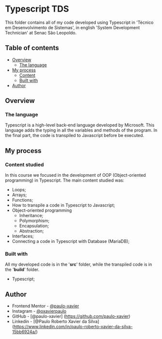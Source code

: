 # Typescript TDS 

This folder contains all of my code developed using Typescript in 'Técnico em Desenvolvimento de Sistemas', in english 'System Development Technician' at Senac São Leopoldo. 

## Table of contents

- [Overview](#overview)
  - [The language](#the-language) 
- [My process](#my-process)
  - [Content](#content-studied)
  - [Built with](#built-with)
- [Author](#author)

## Overview

### The language

Typescript is a high-level back-end language developed by Microsoft. This language adds the typing in all the variables and methods of the program. In the final part, the code is transpiled to Javascript before be executed.  

## My process

### Content studied

In this course we focused in the development of OOP (Object-oriented programming) in Typescript. The main content studied was:
- Loops;
- Arrays;
- Functions;
- How to transpile a code in Typescript to Javascript; 
- Object-oriented programming 
    - Inheritance; 
    - Polymorphism;
    - Encapsulation;
    - Abstraction; 
- Interfaces; 
- Connecting a code in Typescript with Database (MariaDB); 

### Built with

All my developed code is in the '**src**' folder, while the transpiled code is in the '**build**' folder. 

- Typescript; 

## Author

- Frontend Mentor - [@paulo-xavier](https://www.frontendmentor.io/profile/paulo-xavier)
- Instagram - [@oxavierpaulo](https://www.instagram.com/oxavierpaulo/)
- GitHub - [@paulo-xavier] (https://github.com/paulo-xavier)
- Linkedin - [@Paulo Roberto Xavier da Silva] (https://www.linkedin.com/in/paulo-roberto-xavier-da-silva-15bb6924a/)

